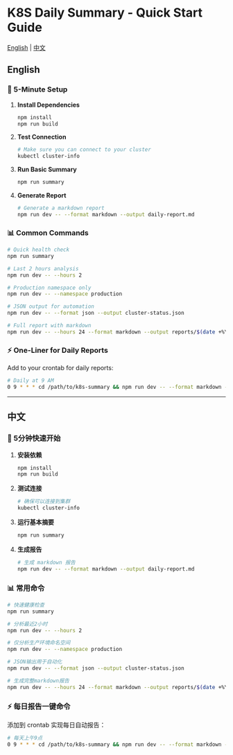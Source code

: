 # K8S Daily Summary - Quick Start Guide

[English](#english) | [中文](#中文)

## English

### 🚀 5-Minute Setup

1. **Install Dependencies**
   ```bash
   npm install
   npm run build
   ```

2. **Test Connection**
   ```bash
   # Make sure you can connect to your cluster
   kubectl cluster-info
   ```

3. **Run Basic Summary**
   ```bash
   npm run summary
   ```

4. **Generate Report**
   ```bash
   # Generate a markdown report
   npm run dev -- --format markdown --output daily-report.md
   ```

### 📊 Common Commands

```bash
# Quick health check
npm run summary

# Last 2 hours analysis
npm run dev -- --hours 2

# Production namespace only
npm run dev -- --namespace production

# JSON output for automation
npm run dev -- --format json --output cluster-status.json

# Full report with markdown
npm run dev -- --hours 24 --format markdown --output reports/$(date +%Y%m%d)-summary.md
```

### ⚡ One-Liner for Daily Reports

Add to your crontab for daily reports:
```bash
# Daily at 9 AM
0 9 * * * cd /path/to/k8s-summary && npm run dev -- --format markdown --output /var/reports/k8s-daily-$(date +\%Y\%m\%d).md
```

---

## 中文

### 🚀 5分钟快速开始

1. **安装依赖**
   ```bash
   npm install
   npm run build
   ```

2. **测试连接**
   ```bash
   # 确保可以连接到集群
   kubectl cluster-info
   ```

3. **运行基本摘要**
   ```bash
   npm run summary
   ```

4. **生成报告**
   ```bash
   # 生成 markdown 报告
   npm run dev -- --format markdown --output daily-report.md
   ```

### 📊 常用命令

```bash
# 快速健康检查
npm run summary

# 分析最近2小时
npm run dev -- --hours 2

# 仅分析生产环境命名空间
npm run dev -- --namespace production

# JSON输出用于自动化
npm run dev -- --format json --output cluster-status.json

# 生成完整markdown报告
npm run dev -- --hours 24 --format markdown --output reports/$(date +%Y%m%d)-summary.md
```

### ⚡ 每日报告一键命令

添加到 crontab 实现每日自动报告：
```bash
# 每天上午9点
0 9 * * * cd /path/to/k8s-summary && npm run dev -- --format markdown --output /var/reports/k8s-daily-$(date +\%Y\%m\%d).md
```